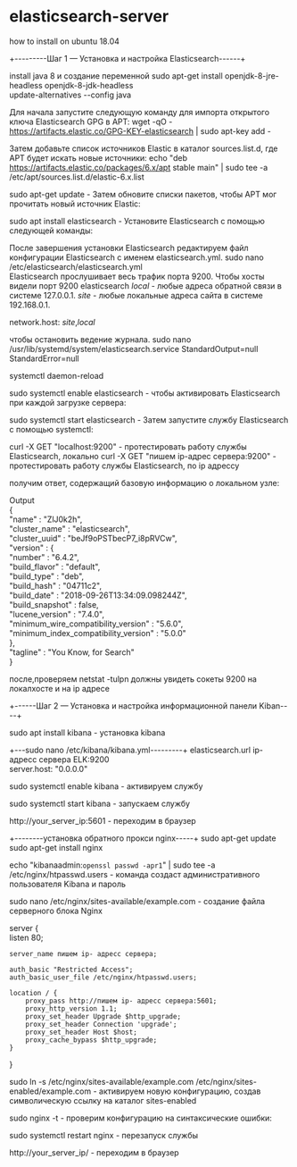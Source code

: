 # elasticsearch-server
how to install on ubuntu 18.04

+---------Шаг 1 — Установка и настройка Elasticsearch------+

install java 8 и создание переменной
  sudo apt-get install openjdk-8-jre-headless openjdk-8-jdk-headless                                   
  update-alternatives --config java                                                                    



Для начала запустите следующую команду для импорта открытого ключа Elasticsearch GPG в APT:
 wget -qO - https://artifacts.elastic.co/GPG-KEY-elasticsearch | sudo apt-key add -       





Затем добавьте список источников Elastic в каталог sources.list.d, где APT будет искать новые источники:
echo "deb https://artifacts.elastic.co/packages/6.x/apt stable main" | sudo tee -a /etc/apt/sources.list.d/elastic-6.x.list 




sudo apt-get update - Затем обновите списки пакетов, чтобы APT мог прочитать новый источник Elastic:



sudo apt install elasticsearch - Установите Elasticsearch с помощью следующей команды:
 




После завершения установки Elasticsearch редактируем файл конфигурации Elasticsearch с именем elasticsearch.yml.
sudo nano /etc/elasticsearch/elasticsearch.yml                                       
Elasticsearch прослушивает весь трафик порта 9200. Чтобы хосты видели порт 9200 elasticsearch
_local_ - любые адреса обратной связи в системе 127.0.0.1.
_site_ -  любые локальные адреса сайта в системе 192.168.0.1.

network.host: _site_,_local_  



чтобы остановить ведение журнала.
sudo nano /usr/lib/systemd/system/elasticsearch.service
StandardOutput=null
StandardError=null



systemctl daemon-reload



sudo systemctl enable elasticsearch - чтобы активировать Elasticsearch при каждой загрузке сервера:



sudo systemctl start elasticsearch - Затем запустите службу Elasticsearch с помощью systemctl:



curl -X GET "localhost:9200" - протестировать работу службы Elasticsearch, локально 
curl -X GET "пишем ip-адрес сервера:9200" - протестировать работу службы Elasticsearch, по ip адрессу




получим ответ, содержащий базовую информацию о локальном узле:

 Output                                                     
 {                                                          
  "name" : "ZlJ0k2h",                                       
  "cluster_name" : "elasticsearch",                         
  "cluster_uuid" : "beJf9oPSTbecP7_i8pRVCw",                
  "version" : {                                             
    "number" : "6.4.2",                                     
    "build_flavor" : "default",                             
    "build_type" : "deb",                                   
    "build_hash" : "04711c2",                               
   "build_date" : "2018-09-26T13:34:09.098244Z",           
    "build_snapshot" : false,                               
    "lucene_version" : "7.4.0",                             
    "minimum_wire_compatibility_version" : "5.6.0",         
    "minimum_index_compatibility_version" : "5.0.0"         
 },                                                        
  "tagline" : "You Know, for Search"                        
 }                                                          


после,проверяем 
netstat -tulpn
должны увидеть сокеты 9200 на локалхосте и на ip адресе






+------Шаг 2 — Установка и настройка информационной панели Kiban----+

sudo apt install kibana - установка kibana



+---sudo nano /etc/kibana/kibana.yml---------+
 elasticsearch.url ip-адресс сервера ELK:9200      	      
 server.host: "0.0.0.0"				                            



sudo systemctl enable kibana - активируем службу 


sudo systemctl start kibana - запускаем службу



http://your_server_ip:5601 - переходим в браузер





+--------установка обратного прокси nginx-----+
 sudo apt-get update										                                                               
 sudo apt-get install nginx 									                                                        




echo "kibanaadmin:`openssl passwd -apr1`" | sudo tee -a /etc/nginx/htpasswd.users - команда создаст административного пользователя Kibana и пароль





sudo nano /etc/nginx/sites-available/example.com  - cоздание файла серверного блока Nginx

server {                                             
    listen 80;                                       
                                                    
    server_name пишем ip- адресс сервера;  
                                                     
    auth_basic "Restricted Access";                  
    auth_basic_user_file /etc/nginx/htpasswd.users;  
                                                     
    location / {                                     
        proxy_pass http://пишем ip- адресс сервера:5601;            
        proxy_http_version 1.1;                      
        proxy_set_header Upgrade $http_upgrade;      
        proxy_set_header Connection 'upgrade';       
        proxy_set_header Host $host;                 
        proxy_cache_bypass $http_upgrade;            
    }                                                
 }                                                   





sudo ln -s /etc/nginx/sites-available/example.com /etc/nginx/sites-enabled/example.com - активируем новую конфигурацию, создав символическую ссылку на каталог sites-enabled


sudo nginx -t - проверим конфигурацию на синтаксические ошибки:


sudo systemctl restart nginx - перезапуск службы 


http://your_server_ip/ - переходим в браузер 
